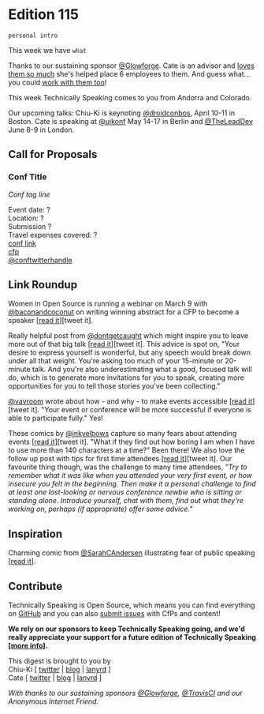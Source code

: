 # Edition 115

`personal intro`

This week we have `what`

Thanks to our sustaining sponsor [@Glowforge](http://twitter.com/glowforge). Cate is an advisor and [loves them so much](https://cate.blog/2015/10/21/lasers-and-practical-skills/) she's helped place 6 employees to them. And guess what... you could [work with them too](https://glowforge.com/jobs/)!

This week Technically Speaking comes to you from Andorra and Colorado.

Our upcoming talks: Chiu-Ki is keynoting [@droidconbos](http://twitter.com/droidconbos), April 10-11 in Boston. Cate is speaking at [@uikonf](http://twitter.com/uikonf) May 14-17 in Berlin and [@TheLeadDev](http://twitter.com/theleaddev) June 8-9 in London.


## Call for Proposals

### Conf Title  
*Conf tag line*

Event date: ?  
Location: ?  
Submission ?  
Travel expenses covered: ?  
[conf link](?)  
[cfp](?)  
[@conftwitterhandle](?)


## Link Roundup

Women in Open Source is running a webinar on March 9 with [@baconandcoconut]([http://twitter.com/baconandcoconut) on writing winning abstract for a CFP to become a speaker [[read it](https://www.linux.com/blog/webinar/2017/3/free-webinar-how-develop-winning-speaking-submission-deb-nicholson-and-women-open-source)][tweet it].

Really helpful post from [@dontgetcaught](http://twitter.com/dontgetcaught) which might inspire you to leave more out of that big talk [[read it](http://eloquentwoman.blogspot.com.ar/2016/12/you-are-not-throwing-away-your-shot.html)][tweet it]. This advice is spot on, "Your desire to express yourself is wonderful, but any speech would break down under all that weight. You're asking too much of your 15-minute or 20-minute talk. And you're also underestimating what a good, focused talk will do, which is to generate more invitations for you to speak, creating more opportunities for you to tell those stories you've been collecting."

[@vavroom](https://twitter.com/vavroom) wrote about how - and why - to make events accessible [[read it](https://www.linkedin.com/pulse/how-make-your-conference-accessible-why-you-should-care-steenhout)][tweet it]. "Your event or conference will be more successful if everyone is able to participate fully." Yes!

These comics by [@inkyelbows](https://twitter.com/inkyelbows/) capture so many fears about attending events [[read it](http://inkygirl.com/inkygirl-main/2012/1/23/comics-for-scbwi-conference-newbies-or-any-writingillustrati.html)][tweet it]. "What if they find out how boring I am when I have to use more than 140 characters at a time?" Been there! We also love the follow up post with tips for first time attendees [[read it](http://inkygirl.com/inkygirl-main/2017/1/27/tips-for-scbwi-conference-newbies-second-timers-plus-a-chall.html)][tweet it]. Our favourite thing though, was the challenge to many time attendees, *"Try to remember what it was like when you attended your very first event, or how insecure you felt in the beginning. Then make it a personal challenge to find at least one lost-looking or nervous conference newbie who is sitting or standing alone. Introduce yourself, chat with them, find out what they're working on, perhaps (if appropriate) offer some advice."*

## Inspiration

Charming comic from [@SarahCAndersen](https://twitter.com/SarahCAndersen) illustrating fear of public speaking [[read it](https://twitter.com/SarahCAndersen/status/838049389784498176)].

## Contribute

Technically Speaking is Open Source, which means you can find everything on [GitHub](https://github.com/catehstn/technically-speaking/) and you can also [submit issues](https://github.com/catehstn/technically-speaking/issues/new) with CfPs and content!

**We rely on our sponsors to keep Technically Speaking going, and we'd really appreciate your support for a future edition of Technically Speaking [[more info](http://www.techspeak.email/sponsorship/)].**  


This digest is brought to you by  
Chiu-Ki [ [twitter](https://twitter.com/chiuki) | [blog](http://blog.sqisland.com/) | [lanyrd](http://lanyrd.com/profile/chiuki/) ]  
Cate [ [twitter](https://twitter.com/catehstn) | [blog](http://www.cate.blog/) | [lanyrd](http://lanyrd.com/profile/catehstn/) ]

*With thanks to our sustaining sponsors [@Glowforge](http://twitter.com/glowforge), [@TravisCI](http://twitter.com/travisci) and our Anonymous Internet Friend.*
